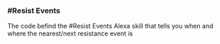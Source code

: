 ### #Resist Events
The code befind the #Resist Events Alexa skill that tells you when and where the nearest/next resistance event is

